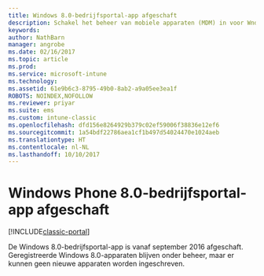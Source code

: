```yaml
---
title: Windows 8.0-bedrijfsportal-app afgeschaft
description: Schakel het beheer van mobiele apparaten (MDM) in voor Wndows Phone 8.0-apparaten met Microsoft Intune.
keywords: 
author: NathBarn
manager: angrobe
ms.date: 02/16/2017
ms.topic: article
ms.prod: 
ms.service: microsoft-intune
ms.technology: 
ms.assetid: 61e9b6c3-8795-49b0-8ab2-a9a05ee3ea1f
ROBOTS: NOINDEX,NOFOLLOW
ms.reviewer: priyar
ms.suite: ems
ms.custom: intune-classic
ms.openlocfilehash: dfd156e8264929b379c02ef59006f38836e12ef6
ms.sourcegitcommit: 1a54bdf22786aea1cf1b497d54024470e1024aeb
ms.translationtype: HT
ms.contentlocale: nl-NL
ms.lasthandoff: 10/10/2017
---
```

#  <a name="windows-phone-80-company-portal-app-deprecated"></a>Windows Phone 8.0-bedrijfsportal-app afgeschaft

[!INCLUDE[classic-portal](../includes/classic-portal.md)]

De Windows 8.0-bedrijfsportal-app is vanaf september 2016 afgeschaft. Geregistreerde Windows 8.0-apparaten blijven onder beheer, maar er kunnen geen nieuwe apparaten worden ingeschreven.
